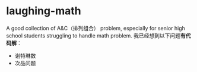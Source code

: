 # laughing-math
A good collection of A&amp;C（排列组合） problem, especially for senior high school students struggling to handle math problem.
我已经想到以下问题**有代码解**：
 - 谢特琳数
 - 次品问题

